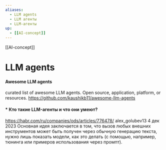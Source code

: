 ```yaml
---
aliases:
  - LLM agents
  - LLM агенты
  - LLM-агенты
up:
  - [[AI-concept]]
---
```

[[AI-concept]]

# LLM agents


#### Awesome LLM agents
curated list of awesome LLM agents. Open source, application, platform, or resources.
https://github.com/kaushikb11/awesome-llm-agents


#### \* Кто такие LLM-агенты и что они умеют?
https://habr.com/ru/companies/ods/articles/776478/
alex_golubev13  4 дек 2023 
Основная идея заключается в том, что вызов любых внешних инструментов может быть получен через обычную генерацию текста, нужно лишь показать модели, как это делать (с помощью, например, тюнинга или примеров использования через промпт).



